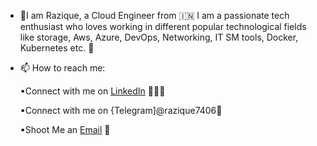 - 👋I am Razique, a Cloud Engineer from 🇮🇳 I am a passionate tech enthusiast who loves working in different popular technological fields like storage, Aws, Azure, DevOps, Networking, IT SM tools, Docker, Kubernetes etc.  🎯
  
- 📫 How to reach me:
  
  ▪Connect with me on [LinkedIn](https://www.linkedin.com/in/muhammad-razique-487303155/) 👨🏻‍💻

  ▪Connect with me on {Telegram]@razique7406🎯

  ▪Shoot Me an [Email](mailto:raziqueacet2009@gmail.com) 💌

  

<!---
amazingrazique2009/amazingrazique2009 is a ✨ special ✨ repository because its `README.md` (this file) appears on your GitHub profile.
You can click the Preview link to take a look at your changes.
--->
